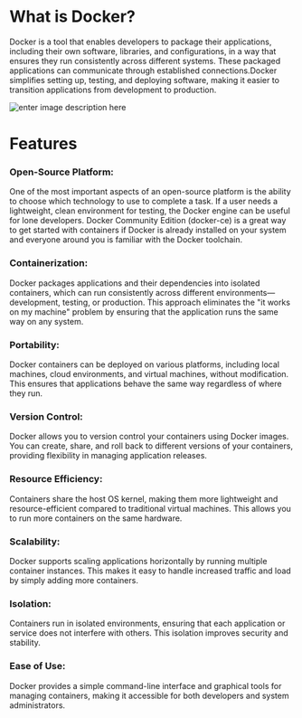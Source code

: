 

# **What is Docker?**

Docker is a tool that enables developers to package their applications, including their own software, libraries, and configurations, in a way that ensures they run consistently across different systems. These packaged applications can communicate through established connections.Docker simplifies setting up, testing, and deploying software, making it easier to transition applications from development to production.


![enter image description here](https://res.cloudinary.com/daq5wtdhb/image/upload/c_crop,w_1150,h_550,g_auto/v1724065359/resized_image_1_m549ry.png)
# **Features**
### Open-Source Platform:
One of the most important aspects of an open-source platform is the ability to choose which technology to use to complete a task. If a user needs a lightweight, clean environment for testing, the Docker engine can be useful for lone developers. Docker Community Edition (docker-ce) is a great way to get started with containers if Docker is already installed on your system and everyone around you is familiar with the Docker toolchain.

### Containerization:
Docker packages applications and their dependencies into isolated containers, which can run consistently across different environments—development, testing, or production. This approach eliminates the "it works on my machine" problem by ensuring that the application runs the same way on any system.

### Portability:

Docker containers can be deployed on various platforms, including local machines, cloud environments, and virtual machines, without modification. This ensures that applications behave the same way regardless of where they run.

### Version Control:
Docker allows you to version control your containers using Docker images. You can create, share, and roll back to different versions of your containers, providing flexibility in managing application releases.

### Resource Efficiency:
Containers share the host OS kernel, making them more lightweight and resource-efficient compared to traditional virtual machines. This allows you to run more containers on the same hardware.

### Scalability:
Docker supports scaling applications horizontally by running multiple container instances. This makes it easy to handle increased traffic and load by simply adding more containers.

### Isolation:
Containers run in isolated environments, ensuring that each application or service does not interfere with others. This isolation improves security and stability.

### Ease of Use:
Docker provides a simple command-line interface and graphical tools for managing containers, making it accessible for both developers and system administrators.





<!--stackedit_data:
eyJoaXN0b3J5IjpbLTM4NDA2OTA5LC02MjI1NTIwMTcsLTE5NT
kwMDM2MDEsMTc5MTkzMDYxOSwxODA4Mjc5NTk4LC01NjA4OTU1
NzYsLTg2ODE1ODc4LC0xNDQ2NTk2NDcsMTQzNDY0MDUwNCwtOD
E3MzM2NTYyLDE5NDIyMjI0MTUsLTY3MzA5NzgyMiwtMTU0NzA0
NTA0NiwtNjczMDk3ODIyLDQzNjk5ODE3LC0zNzg1ODQzMzcsLT
IyODA0NjIxMl19
-->